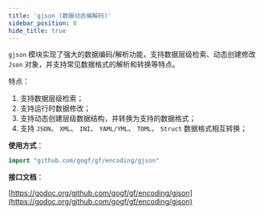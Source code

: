 ```yaml
---
title: 'gjson (数据动态编解码)'
sidebar_position: 0
hide_title: true
---
```


`gjson` 模块实现了强大的数据编码/解析功能，支持数据层级检索、动态创建修改 `Json` 对象，并支持常见数据格式的解析和转换等特点。

特点：

1. 支持数据层级检索；
2. 支持运行时数据修改；
3. 支持动态创建层级数据结构，并转换为支持的数据格式；
4. 支持 `JSON`、 `XML`、 `INI`、 `YAML/YML`、 `TOML`、 `Struct` 数据格式相互转换；

**使用方式**：

```go
import "github.com/gogf/gf/encoding/gjson"

```

**接口文档**：

[https://godoc.org/github.com/gogf/gf/encoding/gjson](https://godoc.org/github.com/gogf/gf/encoding/gjson)